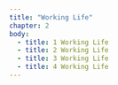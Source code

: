 ```yaml
---
title: "Working Life"
chapter: 2
body:
  - title: 1 Working Life
  - title: 2 Working Life
  - title: 3 Working Life
  - title: 4 Working Life
---
```

